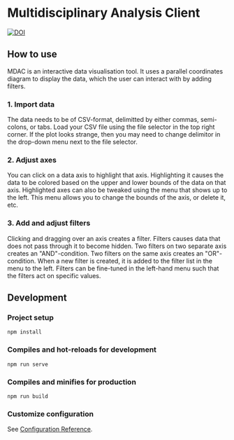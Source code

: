 # Multidisciplinary Analysis Client

[![DOI](https://zenodo.org/badge/DOI/10.5281/zenodo.6784231.svg)](https://doi.org/10.5281/zenodo.6784231)

## How to use
MDAC is an interactive data visualisation tool. It uses a parallel coordinates diagram to display the data, which the user can interact with by adding filters.

### 1. Import data
The data needs to be of CSV-format, delimitted by either commas, semi-colons, or tabs. Load your CSV file using the file selector in the top right corner. If the plot looks strange, then you may need to change delimitor in the drop-down menu next to the file selector.  

### 2. Adjust axes
You can click on a data axis to highlight that axis. Highlighting it causes the data to be colored based on the upper and lower bounds of the data on that axis. Highlighted axes can also be tweaked using the menu that shows up to the left. This menu allows you to change the bounds of the axis, or delete it, etc.

### 3. Add and adjust filters
Clicking and dragging over an axis creates a filter. Filters causes data that does not pass through it to become hidden. Two filters on two separate axis creates an "AND"-condition. Two filters on the same axis creates an "OR"-condition. When a new filter is created, it is added to the filter list in the menu to the left. Filters can be fine-tuned in the left-hand menu such that the filters act on specific values.

## Development

### Project setup
```
npm install
```

### Compiles and hot-reloads for development
```
npm run serve
```

### Compiles and minifies for production
```
npm run build
```

### Customize configuration
See [Configuration Reference](https://cli.vuejs.org/config/).
